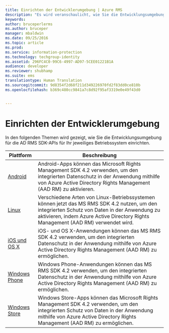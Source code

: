 ```yaml
---
title: Einrichten der Entwicklerumgebung | Azure RMS
description: "Es wird veranschaulicht, wie Sie die Entwicklungsumgebung für die AD RMS SDK-APIs für Ihr jeweiliges Betriebssystem einrichten."
keywords: 
author: bruceperlerms
ms.author: bruceper
manager: mbaldwin
ms.date: 09/25/2016
ms.topic: article
ms.prod: 
ms.service: information-protection
ms.technology: techgroup-identity
ms.assetid: 296FC4C0-99C6-4997-AD97-5CEE01221B1A
audience: developer
ms.reviewer: shubhamp
ms.suite: ems
translationtype: Human Translation
ms.sourcegitcommit: 9d8354f2d68f211d349226970fd2f83dd0ce810b
ms.openlocfilehash: b369c480cc9841a7c8d92f95af3319e0e49f43d0


---
```


# <a name="setup-developer-environment"></a>Einrichten der Entwicklerumgebung

In den folgenden Themen wird gezeigt, wie Sie die Entwicklungsumgebung für die AD RMS SDK-APIs für Ihr jeweiliges Betriebssystem einrichten.

|Plattform | Beschreibung|
|------|------------|
|[Android](android-sdk.md)| Android-Apps können das Microsoft Rights Management SDK 4.2 verwenden, um den integrierten Datenschutz in der Anwendung mithilfe von Azure Active Directory Rights Management (AAD RM) zu aktivieren.|
|[Linux](linux-setup.md)|Verschiedene Arten von Linux-Betriebssystemen können jetzt das MS RMS SDK 4.2 nutzen, um den integrierten Schutz von Daten in der Anwendung zu aktivieren, indem Azure Active Directory Rights Management (AAD RM) verwendet wird.|
|[iOS und OS X](ios-sdk.md)|iOS- und OS X-Anwendungen können das MS RMS SDK 4.2 verwenden, um den integrierten Datenschutz in der Anwendung mithilfe von Azure Active Directory Rights Management (AAD RM) zu ermöglichen.|
|[Windows Phone](windows-phone-apps.md)|Windows Phone-Anwendungen können das MS RMS SDK 4.2 verwenden, um den integrierten Datenschutz in der Anwendung mithilfe von Azure Active Directory Rights Management (AAD RM) zu ermöglichen.|
|[Windows Store](winrt-sdk.md)|Windows Store-Apps können das Microsoft Rights Management SDK 4.2 verwenden, um den integrierten Schutz von Daten in der Anwendung mithilfe von Azure Active Directory Rights Management (AAD RM) zu ermöglichen.|

 

 

 



<!--HONumber=Nov16_HO2-->


